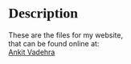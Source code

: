 <html>
<head>
<title>Descrition</title>
</head>
<body>
<h1><font face="Calibri", "Ubuntu">Description</font></h1>
<p>These are the files for my website,<br>that can be found online at:<br>
<a href="http://ankitvad.github.io/" span="Click">Ankit Vadehra</a>
</p>
</body></html>
